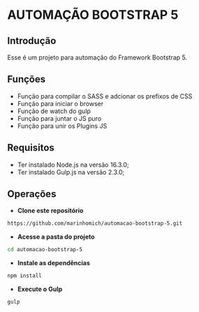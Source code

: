 # AUTOMAÇÃO BOOTSTRAP 5

## Introdução

Esse é um projeto para automação do Framework Bootstrap 5.

## Funções

* Função para compilar o SASS e adcionar os prefixos de CSS
* Função para iniciar o browser
* Função de watch do gulp
* Função para juntar o JS puro
* Função para unir os Plugins JS

## Requisitos

* Ter instalado Node.js na versão 16.3.0;
* Ter instalado Gulp.js na versão 2.3.0;

## Operações

* **Clone este repositório**
```bash
https://github.com/marinhomich/automacao-bootstrap-5.git
```
* **Acesse a pasta do projeto**
```bash
cd automacao-bootstrap-5
```
* **Instale as dependências**
```bash
npm install
```
* **Execute o Gulp**
```bash
gulp
```
